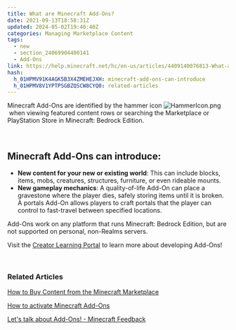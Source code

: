 ```yaml
---
title: What are Minecraft Add-Ons?
date: 2021-09-13T18:58:31Z
updated: 2024-05-02T19:40:40Z
categories: Managing Marketplace Content
tags:
  - new
  - section_24069904400141
  - Add-Ons
link: https://help.minecraft.net/hc/en-us/articles/4409140076813-What-are-Minecraft-Add-Ons
hash:
  h_01HPMV91K4AGK5B3X4ZMEHEJXH: minecraft-add-ons-can-introduce
  h_01HPMV8V1YPTPSGBZQSCW8CYQ0: related-articles
---
```


Minecraft Add-Ons are identified by the hammer icon ![HammerIcon.png](https://minecrafthelp.zendesk.com/hc/article_attachments/24129485188877) when viewing featured content rows or searching the Marketplace or PlayStation Store in Minecraft: Bedrock Edition. 

 

## Minecraft Add-Ons can introduce:

- **New content for your new or existing world**: This can include blocks, items, mobs, creatures, structures, furniture, or even rideable mounts.
- **New gameplay mechanics**: A quality-of-life Add-On can place a gravestone where the player dies, safely storing items until it is broken. A portals Add-On allows players to craft portals that the player can control to fast-travel between specified locations.

  
Add-Ons work on any platform that runs Minecraft: Bedrock Edition, but are not supported on personal, non-Realms servers.

Visit the [Creator Learning Portal](https://www.minecraft.net/en-us/creator) to learn more about developing Add-Ons!

 

### Related Articles

[How to Buy Content from the Minecraft Marketplace](../Buying-Marketplace-Content/Buy-Content-from-the-Minecraft-Marketplace.md)

[How to activate Minecraft Add-Ons](./How-to-activate-Minecraft-Add-Ons.md)

[Let's talk about Add-Ons! - Minecraft Feedback](https://feedback.minecraft.net/hc/en-us/community/posts/24051477904781-Let-s-talk-about-Add-Ons)
